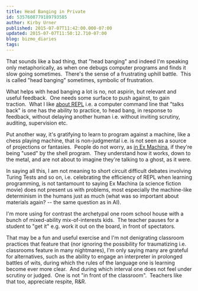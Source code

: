 ```yaml
---
title: Head Banging in Private
id: 5357608779189793585
author: Kirby Urner
published: 2015-07-07T11:42:00.000-07:00
updated: 2015-07-07T11:50:12.710-07:00
blog: bizmo_diaries
tags: 
---
```


That sounds like a bad thing, that "head banging" and indeed I'm speaking only metaphorically, as when one debugs computer programs and finds it slow going sometimes.  There's the sense of a frustrating uphill battle.  This is called "head banging" sometimes, symbolic of frustration.

What helps with head banging a lot is no, not aspirin, but relevant and useful feedback.  One needs some surface to push against, to gain traction.  What I like [about REPL](http://mathforum.org/kb/message.jspa?messageID=9726165) i.e. a computer command line that "talks back" is one has the ability to practice, to head bang, in response to feedback, without delaying another human i.e. without inviting scrutiny, auditing, supervision etc.

Put another way, it's gratifying to learn to program against a machine, like a chess playing machine, that is non-judgmental i.e. is not seen as a source of projections or fantasies.  People do not worry, as [in Ex Machina](http://mybizmo.blogspot.com/2015/06/ex-machina-movie-review.html), if they're being "used" by the shell program.  They understand how it works, down to the metal, and are not about to imagine they're talking to a ghost, as it were.

In saying all this, I am not meaning to short circuit difficult debates involving Turing Tests and so on, i.e. celebrating the efficiency of REPL when learning programming, is not tantamount to saying Ex Machina (a science fiction movie) does not present us with problems, most especially the machine-like determinism in the humans just as much (what was so important about materials again? -- the same question as in AI).

I'm more using for contrast the archetypal one room school house with a bunch of mixed-ability mix-of-interests kids.  The teacher pauses for a student to "get it" e.g. work it out on the board, in front of spectators.

That may be a fun and useful exercise and I'm not denigrating classroom practices that feature that (nor ignoring the possibility for traumatizing i.e. classrooms feature in many nightmares), I'm only saying many are grateful for alternatives, such as the ability to engage an interpreter in prolonged battles of wits, during which the rules of the language one is learning become ever more clear.  And during which interval one does not feel under scrutiny or judged.  One is not "in front of the classroom".  Teachers like that too, appreciate respite, R&R.